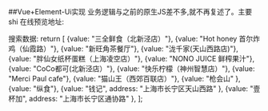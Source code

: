 ##Vue+Element-Ui实现
业务逻辑与之前的原生JS差不多,就不再复述了。主要shi
在线预览地址:


搜索数据:
 return [
{value: "三全鲜食（北新泾店）"},
{value: "Hot honey 首尔炸鸡（仙霞路）"},
{value: "新旺角茶餐厅"},
{value: "泷千家(天山西路店)"},
{value: "胖仙女纸杯蛋糕（上海凌空店）"},
{value: "NONO JUICE  鲜榨果汁"},
{value: "CoCo都可(北新泾店）"},
{value: "快乐柠檬（神州智慧店）"},
{value: "Merci Paul cafe"},
{value: "猫山王（西郊百联店）"},
{value: "枪会山" },
{value: "纵食"},
{value: "钱记", address: "上海市长宁区天山西路" },
{value: "壹杯加", address: "上海市长宁区通协路" },
];